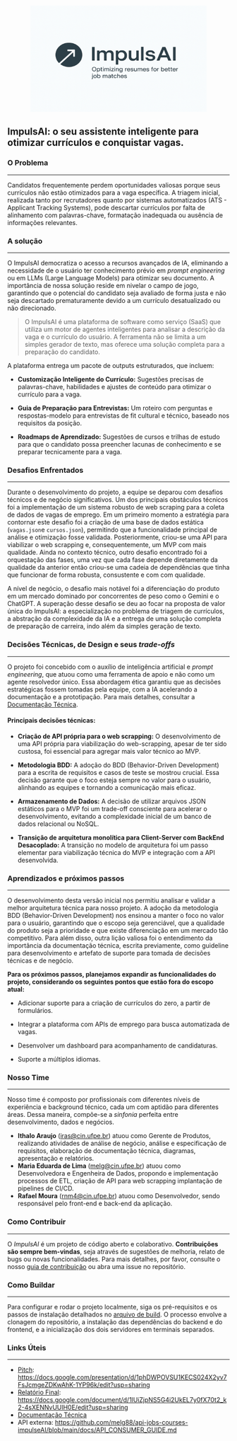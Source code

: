 <div align="center">
  <figure>
    <img src="docs/impulsai_logo.png"
         alt="UhiHub Banner" width="400" height="240">
  </figure>
</div>

## ImpulsAI: o seu assistente inteligente para otimizar currículos e conquistar vagas.
### O Problema
---
Candidatos frequentemente perdem oportunidades valiosas porque seus currículos não estão otimizados para a vaga específica. A triagem inicial, realizada tanto por recrutadores quanto por sistemas automatizados (ATS - Applicant Tracking Systems), pode descartar currículos por falta de alinhamento com palavras-chave, formatação inadequada ou ausência de informações relevantes.

### A solução
---
O ImpulsAI democratiza o acesso a recursos avançados de IA, eliminando a necessidade de o usuário ter conhecimento prévio em _prompt engineering_ ou em LLMs (Large Language Models) para otimizar seu documento. A importância de nossa solução reside em nivelar o campo de jogo, garantindo que o potencial do candidato seja avaliado de forma justa e não seja descartado prematuramente devido a um currículo desatualizado ou não direcionado.

> O ImpulsAI é uma plataforma de software como serviço (SaaS) que utiliza um motor de agentes inteligentes para analisar a descrição da vaga e o currículo do usuário. A ferramenta não se limita a um simples gerador de texto, mas oferece uma solução completa para a preparação do candidato.

A plataforma entrega um pacote de outputs estruturados, que incluem:

* **Customização Inteligente do Currículo:** Sugestões precisas de palavras-chave, habilidades e ajustes de conteúdo para otimizar o currículo para a vaga.

* **Guia de Preparação para Entrevistas:** Um roteiro com perguntas e respostas-modelo para entrevistas de fit cultural e técnico, baseado nos requisitos da posição.

* **Roadmaps de Aprendizado:** Sugestões de cursos e trilhas de estudo para que o candidato possa preencher lacunas de conhecimento e se preparar tecnicamente para a vaga.

### Desafios Enfrentados
---
Durante o desenvolvimento do projeto, a equipe se deparou com desafios técnicos e de negócio significativos. Um dos principais obstáculos técnicos foi a implementação de um sistema robusto de web scraping para a coleta de dados de vagas de emprego. Em um primeiro momento a estratégia para contornar este desafio foi a criação de uma base de dados estática (`vagas.json`e `cursos.json`), permitindo que a funcionalidade principal de análise e otimização fosse validada. Posteriormente, criou-se uma API para viabilizar o web scrapping e, consequentemente, um MVP com mais qualidade. Ainda no contexto técnico, outro desafio encontrado foi a orquestação das fases, uma vez que cada fase depende diretamente da qualidade da anterior então criou-se uma cadeia de dependências que tinha que funcionar de forma robusta, consustente e com com qualidade.

A nível de negócio, o desafio mais notável foi a diferenciação do produto em um mercado dominado por concorrentes de peso como o Gemini e o ChatGPT. A superação desse desafio se deu ao focar na proposta de valor única do ImpulsAI: a especialização no problema de triagem de currículos, a abstração da complexidade da IA e a entrega de uma solução completa de preparação de carreira, indo além da simples geração de texto.

### Decisões Técnicas, de Design e seus _trade-offs_
---
O projeto foi concebido com o auxílio de inteligência artificial e _prompt engineering_, que atuou como uma ferramenta de apoio e não como um agente resolvedor único. Essa abordagem ética garantiu que as decisões estratégicas fossem tomadas pela equipe, com a IA acelerando a documentação e a prototipação. Para mais detalhes, consultar a [Documentação Técnica](docs/technical_doc.md).

#### Principais decisões técnicas:
* **Criação de API própria para o web scrapping:** O desenvolvimento de uma API própria para viabilização do web-scrapping, apesar de ter sido custosa, foi essencial para agregar mais valor técnico ao MVP. 

* **Metodologia BDD:** A adoção do BDD (Behavior-Driven Development) para a escrita de requisitos e casos de teste se mostrou crucial. Essa decisão garante que o foco esteja sempre no valor para o usuário, alinhando as equipes e tornando a comunicação mais eficaz.

* **Armazenamento de Dados:** A decisão de utilizar arquivos JSON estáticos para o MVP foi um trade-off consciente para acelerar o desenvolvimento, evitando a complexidade inicial de um banco de dados relacional ou NoSQL.

* **Transição de arquitetura monolítica para Client-Server com BackEnd Desacoplado:** A transição no modelo de arquitetura foi um passo elementar para viabilização técnica do MVP e integração com a API desenvolvida.

### Aprendizados e próximos passos
---
O desenvolvimento desta versão inicial nos permitiu analisar e validar a melhor arquitetura técnica para nosso projeto. A adoção da metodologia BDD (Behavior-Driven Development) nos ensinou a manter o foco no valor para o usuário, garantindo que o escopo seja gerenciável, que a qualidade do produto seja a prioridade e que existe diferenciação em um mercado tão competitivo. Para além disso, outra lição valiosa foi o entendimento da importância da documentação técnica, escrita previamente, como guideline para desenvolvimento e artefato de suporte para tomada de decisões técnicas e de negócio.

**Para os próximos passos, planejamos expandir as funcionalidades do projeto, considerando os seguintes pontos que estão fora do escopo atual:**

* Adicionar suporte para a criação de currículos do zero, a partir de formulários.

* Integrar a plataforma com APIs de emprego para busca automatizada de vagas.

* Desenvolver um dashboard para acompanhamento de candidaturas.

* Suporte a múltiplos idiomas.

### Nosso Time
---
Nosso time é composto por profissionais com diferentes níveis de experiência e background técnico, cada um com aptidão para diferentes áreas. Dessa maneira, compõe-se a _sinfonia_ perfeita entre desenvolvimento, dados e negócios.

* **Ithalo Araujo** (iras@cin.ufpe.br) atuou como Gerente de Produtos, realizando atividades de análise de negócio, análise e especificação de requisitos, elaboração de documentação técnica, diagramas, apresentação e relatórios.
* **Maria Eduarda de Lima** (melg@cin.ufpe.br) atuou como Desenvolvedora e Engenheira de Dados, propondo e implementação processos de ETL, criação de API para web scrapping implantação de pipelines de CI/CD.
* **Rafael Moura** (rnm4@cin.ufpe.br) atuou como Desenvolvedor, sendo responsável pelo front-end e back-end da aplicação.

### Como Contribuir
---
O _ImpulsAI_ é um projeto de código aberto e colaborativo. **Contribuições são sempre bem-vindas**, seja através de sugestões de melhoria, relato de bugs ou novas funcionalidades. Para mais detalhes, por favor, consulte o nosso [guia de contribuição](docs/contribute.md) ou abra uma issue no repositório.

### Como Buildar
---
Para configurar e rodar o projeto localmente, siga os pré-requisitos e os passos de instalação detalhados no [arquivo de build](docs/build.md). O processo envolve a clonagem do repositório, a instalação das dependências do backend e do frontend, e a inicialização dos dois servidores em terminais separados.

### Links Úteis
---
* [Pitch](): https://docs.google.com/presentation/d/1phDWPOVSU1KECS024X2yv7FsJcmgeZDKwAhK-1YP96k/edit?usp=sharing
* [Relatório Final](): https://docs.google.com/document/d/1lUiZjpNS5G4i2UkEL7y0fX70t2_k2-4sXENNvUUlH0E/edit?usp=sharing
* [Documentação Técnica](docs/technical_doc.md)
* API externa: https://github.com/melg88/api-jobs-courses-impulseAI/blob/main/docs/API_CONSUMER_GUIDE.md